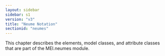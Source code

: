 ```yaml
---
layout: sidebar
sidebar: s1
version: "v3"
title: "Neume Notation"
sectionid: "neumes"
---
```


This chapter describes the elements, model classes, and attribute classes that are part of the MEI.neumes module.
